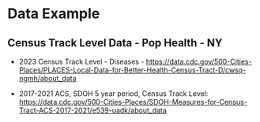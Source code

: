 # Data Example 

## Census Track Level Data - Pop Health - NY  

- 2023 Census Track Level - Diseases -  https://data.cdc.gov/500-Cities-Places/PLACES-Local-Data-for-Better-Health-Census-Tract-D/cwsq-ngmh/about_data 

- 2017-2021 ACS, SDOH 5 year period, Census Track Level: https://data.cdc.gov/500-Cities-Places/SDOH-Measures-for-Census-Tract-ACS-2017-2021/e539-uadk/about_data


